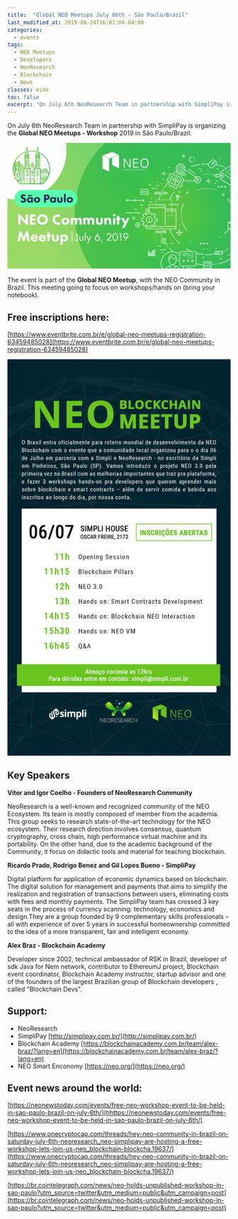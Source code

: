 ```yaml
---
title:  "Global NEO Meetups July 06th - São Paulo/Brazil"
last_modified_at: 2019-06-24T16:01:04-04:00
categories:
  - events
tags:
  - NEO Meetups
  - Developers
  - NeoResearch
  - Blockchain
  - News
classes: wide  
toc: false
excerpt: "On July 6th NeoResearch Team in partnership with SimpliPay is organizing the **Global NEO Meetups - Workshop** 2019 in São Paulo/Brazil."
---
```


On July 6th NeoResearch Team in partnership with SimpliPay is organizing the **Global NEO Meetups - Workshop** 2019 in São Paulo/Brazil.

![Poster-NEOMeetup](/assets/images/2019_07_SPMeetup/MeetupSP_PosterNEO.jpg)

The event is part of the **Global NEO  Meetup**, with the NEO Community in Brazil. This meeting going to focus on workshops/hands on (bring your notebook).

## Free inscriptions here:
[https://www.eventbrite.com.br/e/global-neo-meetups-registration-63459485028](https://www.eventbrite.com.br/e/global-neo-meetups-registration-63459485028)

![Convite-NEOMeetup](/assets/images/2019_07_SPMeetup/Convite-NEOMeetup_v5.jpg)

## Key Speakers

**Vitor  and Igor Coelho - Founders of  NeoResearch Community**

NeoResearch is a well-known and recognized community of the NEO Ecosystem. Its team is mostly composed of member from the academia. This group seeks to research state-of-the-art technology for the NEO ecosystem. Their research direction involves consensus, quantum cryptography, cross chain, high performance virtual machine and its portability. On the other hand, due to the academic background of the Community, it focus on didactic tools and material for teaching blockchain.

**Ricardo Prado, Rodrigo Benez and Gil Lopes Bueno - SimpliPay**

Digital platform for application of economic dynamics based on blockchain. The digital solution for management and payments that aims to simplify the realization and registration of transactions between users, eliminating costs with fees and monthly payments. The SimpliPay team has crossed 3 key seats in the process of currency scanning: technology, economics and design.They are a group founded by 9 complementary skills professionals – all with experience of over 5 years in successful homeownership committed to the idea of ​​a more transparent, fair and intelligent economy.

**Alex Braz - Blockchain Academy**

Developer since 2002, technical ambassador of RSK in Brazil, developer of sdk Java for Nem network, contributor to EthereumJ project, Blockchain event coordinator, Blockchain Academy instructor, startup advisor and one of the founders of the largest Brazilian group of Blockchain developers , called "Blockchain Devs".

## Support:
- NeoResearch
- SimpliPay [http://simplipay.com.br/](http://simplipay.com.br/)
- Blockchain Academy [https://blockchainacademy.com.br/team/alex-braz/?lang=en](https://blockchainacademy.com.br/team/alex-braz/?lang=en)
- NEO Smart Enconomy [https://neo.org/](https://neo.org/)

## Event news around the world:

[https://neonewstoday.com/events/free-neo-workshop-event-to-be-held-in-sao-paulo-brazil-on-july-6th/](hhttps://neonewstoday.com/events/free-neo-workshop-event-to-be-held-in-sao-paulo-brazil-on-july-6th/)

[https://www.onecryptocap.com/threads/hey-neo-community-in-brazil-on-saturday-july-6th-neoresearch_neo-simplipay-are-hosting-a-free-workshop-lets-join-us-neo_blockchain-blockcha.19637/](https://www.onecryptocap.com/threads/hey-neo-community-in-brazil-on-saturday-july-6th-neoresearch_neo-simplipay-are-hosting-a-free-workshop-lets-join-us-neo_blockchain-blockcha.19637/)

[https://br.cointelegraph.com/news/neo-holds-unpublished-workshop-in-sao-paulo?utm_source=twitter&utm_medium=public&utm_campaign=post](https://br.cointelegraph.com/news/neo-holds-unpublished-workshop-in-sao-paulo?utm_source=twitter&utm_medium=public&utm_campaign=post)
